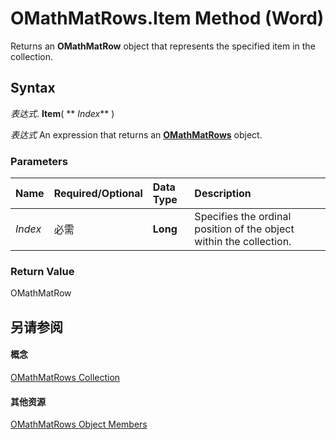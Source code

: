
# OMathMatRows.Item Method (Word)

Returns an  **OMathMatRow** object that represents the specified item in the collection.


## Syntax

 _表达式_. **Item**( ** _Index_** )

 _表达式_ An expression that returns an **[OMathMatRows](beeb74aa-23ba-b9da-1f24-65c91fb3dc2c.md)** object.


### Parameters



|**Name**|**Required/Optional**|**Data Type**|**Description**|
|:-----|:-----|:-----|:-----|
| _Index_|必需|**Long**|Specifies the ordinal position of the object within the collection.|

### Return Value

OMathMatRow


## 另请参阅


#### 概念


[OMathMatRows Collection](beeb74aa-23ba-b9da-1f24-65c91fb3dc2c.md)
#### 其他资源


[OMathMatRows Object Members](http://msdn.microsoft.com/library/fc3edcc6-336c-8213-04cc-6dd35bf7d52f%28Office.15%29.aspx)